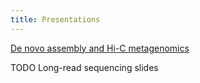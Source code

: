 ```yaml
---
title: Presentations
---
```


[De novo assembly and Hi-C metagenomics](https://docs.google.com/presentation/d/1IUciE3_K6XK1Xy6koYxMDPwr5kILl1GYRAaT0t-qPss/edit?usp=sharing)

TODO Long-read sequencing slides